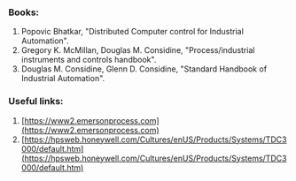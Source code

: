 ### Books:

1. Popovic Bhatkar, "Distributed Computer control for Industrial Automation".
2. Gregory K. McMillan, Douglas M. Considine, "Process/industrial instruments and controls handbook".
3. Douglas M. Considine, Glenn D. Considine, "Standard Handbook of Industrial Automation".

### Useful links:

1. [https://www2.emersonprocess.com](https://www2.emersonprocess.com)
2. [https://hpsweb.honeywell.com/Cultures/enUS/Products/Systems/TDC3000/default.htm](https://hpsweb.honeywell.com/Cultures/enUS/Products/Systems/TDC3000/default.htm)
